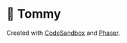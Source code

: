 # :wave: Tommy

Created with [CodeSandbox](https://codesandbox.io/s/github/sylvhama/wave-tommy/tree/master/) and [Phaser](https://phaser.io).
